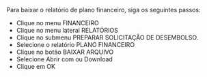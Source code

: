 Para baixar o relatório de plano financeiro, siga os seguintes passos:

* Clique no menu FINANCEIRO
* Clique no menu lateral RELATÓRIOS
* Clique no submenu PREPARAR SOLICITAÇÃO DE DESEMBOLSO.
* Selecione o relatório PLANO FINANCEIRO
* Clique no botão BAIXAR ARQUIVO
* Selecione Abrir com ou Download
* Clique em OK